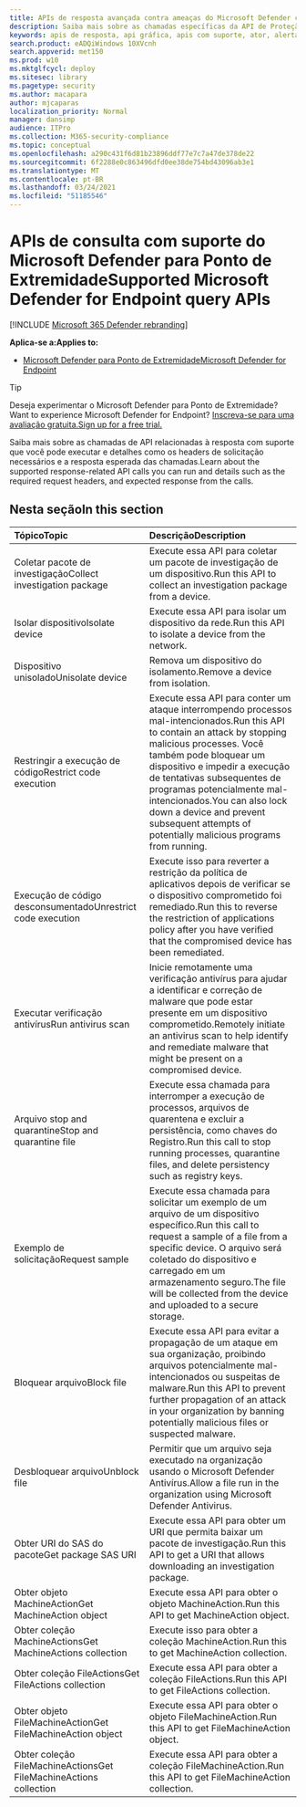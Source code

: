 ```yaml
---
title: APIs de resposta avançada contra ameaças do Microsoft Defender com suporte
description: Saiba mais sobre as chamadas específicas da API de Proteção Avançada contra Ameaças do Microsoft Defender.
keywords: apis de resposta, api gráfica, apis com suporte, ator, alertas, dispositivo, usuário, domínio, ip, arquivo
search.product: eADQiWindows 10XVcnh
search.appverid: met150
ms.prod: w10
ms.mktglfcycl: deploy
ms.sitesec: library
ms.pagetype: security
ms.author: macapara
author: mjcaparas
localization_priority: Normal
manager: dansimp
audience: ITPro
ms.collection: M365-security-compliance
ms.topic: conceptual
ms.openlocfilehash: a290c431f6d81b23896ddf77e7c7a47de378de22
ms.sourcegitcommit: 6f2288e0c863496dfd0ee38de754bd43096ab3e1
ms.translationtype: MT
ms.contentlocale: pt-BR
ms.lasthandoff: 03/24/2021
ms.locfileid: "51185546"
---
```

# <a name="supported-microsoft-defender-for-endpoint-query-apis"></a><span data-ttu-id="3727e-104">APIs de consulta com suporte do Microsoft Defender para Ponto de Extremidade</span><span class="sxs-lookup"><span data-stu-id="3727e-104">Supported Microsoft Defender for Endpoint query APIs</span></span> 

[!INCLUDE [Microsoft 365 Defender rebranding](../../includes/microsoft-defender.md)]


<span data-ttu-id="3727e-105">**Aplica-se a:**</span><span class="sxs-lookup"><span data-stu-id="3727e-105">**Applies to:**</span></span>
- [<span data-ttu-id="3727e-106">Microsoft Defender para Ponto de Extremidade</span><span class="sxs-lookup"><span data-stu-id="3727e-106">Microsoft Defender for Endpoint</span></span>](https://go.microsoft.com/fwlink/p/?linkid=2154037)

> [!TIP]
> <span data-ttu-id="3727e-107">Deseja experimentar o Microsoft Defender para Ponto de Extremidade?</span><span class="sxs-lookup"><span data-stu-id="3727e-107">Want to experience Microsoft Defender for Endpoint?</span></span> [<span data-ttu-id="3727e-108">Inscreva-se para uma avaliação gratuita.</span><span class="sxs-lookup"><span data-stu-id="3727e-108">Sign up for a free trial.</span></span>](https://www.microsoft.com/microsoft-365/windows/microsoft-defender-atp?ocid=docs-wdatp-supported-response-apis-abovefoldlink) 

<span data-ttu-id="3727e-109">Saiba mais sobre as chamadas de API relacionadas à resposta com suporte que você pode executar e detalhes como os headers de solicitação necessários e a resposta esperada das chamadas.</span><span class="sxs-lookup"><span data-stu-id="3727e-109">Learn about the supported response-related API calls you can run and details such as the required request headers, and expected response from the calls.</span></span>

## <a name="in-this-section"></a><span data-ttu-id="3727e-110">Nesta seção</span><span class="sxs-lookup"><span data-stu-id="3727e-110">In this section</span></span>
<span data-ttu-id="3727e-111">Tópico</span><span class="sxs-lookup"><span data-stu-id="3727e-111">Topic</span></span> | <span data-ttu-id="3727e-112">Descrição</span><span class="sxs-lookup"><span data-stu-id="3727e-112">Description</span></span>
:---|:---
<span data-ttu-id="3727e-113">Coletar pacote de investigação</span><span class="sxs-lookup"><span data-stu-id="3727e-113">Collect investigation package</span></span> | <span data-ttu-id="3727e-114">Execute essa API para coletar um pacote de investigação de um dispositivo.</span><span class="sxs-lookup"><span data-stu-id="3727e-114">Run this API to collect an investigation package from a device.</span></span>
<span data-ttu-id="3727e-115">Isolar dispositivo</span><span class="sxs-lookup"><span data-stu-id="3727e-115">Isolate device</span></span> | <span data-ttu-id="3727e-116">Execute essa API para isolar um dispositivo da rede.</span><span class="sxs-lookup"><span data-stu-id="3727e-116">Run this API to isolate a device from the network.</span></span>
<span data-ttu-id="3727e-117">Dispositivo unisolado</span><span class="sxs-lookup"><span data-stu-id="3727e-117">Unisolate device</span></span> | <span data-ttu-id="3727e-118">Remova um dispositivo do isolamento.</span><span class="sxs-lookup"><span data-stu-id="3727e-118">Remove a device from isolation.</span></span> 
<span data-ttu-id="3727e-119">Restringir a execução de código</span><span class="sxs-lookup"><span data-stu-id="3727e-119">Restrict code execution</span></span> | <span data-ttu-id="3727e-120">Execute essa API para conter um ataque interrompendo processos mal-intencionados.</span><span class="sxs-lookup"><span data-stu-id="3727e-120">Run this API to contain an attack by stopping malicious processes.</span></span> <span data-ttu-id="3727e-121">Você também pode bloquear um dispositivo e impedir a execução de tentativas subsequentes de programas potencialmente mal-intencionados.</span><span class="sxs-lookup"><span data-stu-id="3727e-121">You can also lock down a device and prevent subsequent attempts of potentially malicious programs from running.</span></span>
<span data-ttu-id="3727e-122">Execução de código desconsumentado</span><span class="sxs-lookup"><span data-stu-id="3727e-122">Unrestrict code execution</span></span> | <span data-ttu-id="3727e-123">Execute isso para reverter a restrição da política de aplicativos depois de verificar se o dispositivo comprometido foi remediado.</span><span class="sxs-lookup"><span data-stu-id="3727e-123">Run this to reverse the restriction of applications policy after you have verified that the compromised device has been remediated.</span></span>
<span data-ttu-id="3727e-124">Executar verificação antivírus</span><span class="sxs-lookup"><span data-stu-id="3727e-124">Run antivirus scan</span></span> | <span data-ttu-id="3727e-125">Inicie remotamente uma verificação antivírus para ajudar a identificar e correção de malware que pode estar presente em um dispositivo comprometido.</span><span class="sxs-lookup"><span data-stu-id="3727e-125">Remotely initiate an antivirus scan to help identify and remediate malware that might be present on a compromised device.</span></span>
<span data-ttu-id="3727e-126">Arquivo stop and quarantine</span><span class="sxs-lookup"><span data-stu-id="3727e-126">Stop and quarantine file</span></span> |  <span data-ttu-id="3727e-127">Execute essa chamada para interromper a execução de processos, arquivos de quarentena e excluir a persistência, como chaves do Registro.</span><span class="sxs-lookup"><span data-stu-id="3727e-127">Run this call to stop running processes, quarantine  files, and delete persistency such as registry keys.</span></span>
<span data-ttu-id="3727e-128">Exemplo de solicitação</span><span class="sxs-lookup"><span data-stu-id="3727e-128">Request sample</span></span> | <span data-ttu-id="3727e-129">Execute essa chamada para solicitar um exemplo de um arquivo de um dispositivo específico.</span><span class="sxs-lookup"><span data-stu-id="3727e-129">Run this call to request a sample of a file from a specific device.</span></span> <span data-ttu-id="3727e-130">O arquivo será coletado do dispositivo e carregado em um armazenamento seguro.</span><span class="sxs-lookup"><span data-stu-id="3727e-130">The file will be collected from the device and uploaded to a secure storage.</span></span>
<span data-ttu-id="3727e-131">Bloquear arquivo</span><span class="sxs-lookup"><span data-stu-id="3727e-131">Block file</span></span> | <span data-ttu-id="3727e-132">Execute essa API para evitar a propagação de um ataque em sua organização, proibindo arquivos potencialmente mal-intencionados ou suspeitas de malware.</span><span class="sxs-lookup"><span data-stu-id="3727e-132">Run this API to prevent further propagation of an attack in your organization by banning potentially malicious files or suspected malware.</span></span> 
<span data-ttu-id="3727e-133">Desbloquear arquivo</span><span class="sxs-lookup"><span data-stu-id="3727e-133">Unblock file</span></span> | <span data-ttu-id="3727e-134">Permitir que um arquivo seja executado na organização usando o Microsoft Defender Antivírus.</span><span class="sxs-lookup"><span data-stu-id="3727e-134">Allow a file run in the organization using Microsoft Defender Antivirus.</span></span>
<span data-ttu-id="3727e-135">Obter URI do SAS do pacote</span><span class="sxs-lookup"><span data-stu-id="3727e-135">Get package SAS URI</span></span> | <span data-ttu-id="3727e-136">Execute essa API para obter um URI que permita baixar um pacote de investigação.</span><span class="sxs-lookup"><span data-stu-id="3727e-136">Run this API to get a URI that allows downloading an investigation package.</span></span>
<span data-ttu-id="3727e-137">Obter objeto MachineAction</span><span class="sxs-lookup"><span data-stu-id="3727e-137">Get MachineAction object</span></span> | <span data-ttu-id="3727e-138">Execute essa API para obter o objeto MachineAction.</span><span class="sxs-lookup"><span data-stu-id="3727e-138">Run this API to get MachineAction object.</span></span>
<span data-ttu-id="3727e-139">Obter coleção MachineActions</span><span class="sxs-lookup"><span data-stu-id="3727e-139">Get MachineActions collection</span></span> | <span data-ttu-id="3727e-140">Execute isso para obter a coleção MachineAction.</span><span class="sxs-lookup"><span data-stu-id="3727e-140">Run this to get MachineAction collection.</span></span>
<span data-ttu-id="3727e-141">Obter coleção FileActions</span><span class="sxs-lookup"><span data-stu-id="3727e-141">Get FileActions collection</span></span> | <span data-ttu-id="3727e-142">Execute essa API para obter a coleção FileActions.</span><span class="sxs-lookup"><span data-stu-id="3727e-142">Run this API to get FileActions collection.</span></span>
<span data-ttu-id="3727e-143">Obter objeto FileMachineAction</span><span class="sxs-lookup"><span data-stu-id="3727e-143">Get FileMachineAction object</span></span> | <span data-ttu-id="3727e-144">Execute essa API para obter o objeto FileMachineAction.</span><span class="sxs-lookup"><span data-stu-id="3727e-144">Run this API to get FileMachineAction object.</span></span>
<span data-ttu-id="3727e-145">Obter coleção FileMachineActions</span><span class="sxs-lookup"><span data-stu-id="3727e-145">Get FileMachineActions collection</span></span> | <span data-ttu-id="3727e-146">Execute essa API para obter a coleção FileMachineAction.</span><span class="sxs-lookup"><span data-stu-id="3727e-146">Run this API to get FileMachineAction collection.</span></span>
